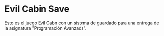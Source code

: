 # Evil Cabin Save
 Esto es el juego Evil Cabn con un sistema de guardado para una entrega de la asignatura "Programación Avanzada".
